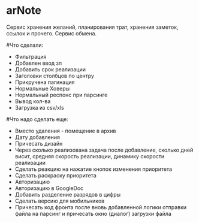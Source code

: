 # arNote
Сервис хранения желаний, планирования трат, хранения заметок, ссылок и прочего. Сервис обмена.


#Что сделали:

* Фильтрация
* Добавлен ввод зп
* Добавить срок реализации
* Заголовки столбцов по центру
* Прикручена пагинация
* Нормальные Ховеры
* Нормальный респонс при парсинге
* Вывод кол-ва
* Загрузка из csv/xls


#Что надо сделать еще:


* Вместо удаления - помещение в архив
* Дату добавления
* Причесать дизайн
* Через сколько реализована задача после добавление, сколько дней висит, средняя скорость реализации, динамику скорости реализации
* Сделать реакцию на нажатие кнопок изменения приоритета
* Сделать раскраску приоритета
* Авторизацию
* Авторизацию в GoogleDoc
* Добавить разделение разрядов в цифры
* Сделать версию для мобильников
* Причесать код фронта после вновь добавленной логики отправки файла на парсинг и причесать окно (диалог) загрузки файла

